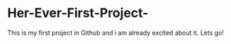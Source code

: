 # Her-Ever-First-Project-
This is my first project in Github and i am already excited about it. Lets go!
